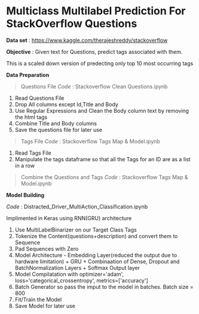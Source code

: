 # Multiclass Multilabel Prediction For StackOverflow Questions

**Data set** : https://www.kaggle.com/therajeshreddy/stackoverflow

**Objective** : Given text for Questions, predict tags associated with them.

This is a scaled down version of predecting only top 10 most occurring tags 

**Data Preparation** 

>Questions File
*Code* : Stackoverflow Clean Questions.ipynb

1. Read Questions File
2. Drop All columns except Id,Title and Body
3. Use Regular Expressions and Clean the Body column text by removing the html tags
4. Combine Title and Body columns 
5. Save the questions file for later use

>Tags File
*Code* : Stackoverflow Tags Map & Model.ipynb

1. Read Tags File
2. Manipulate the tags dataframe so that all the Tags for an ID are as a list in a row

>Combine the Questions and Tags
*Code* : Stackoverflow Tags Map & Model.ipynb

**Model Building** 

*Code* : Distracted_Driver_MultiAction_Classification.ipynb

Implimented in Keras using RNN(GRU) architecture 

1. Use MultiLabelBinarizer on our Target Class Tags
2. Tokenize the Content(questions+description) and convert them to Sequence
3. Pad Sequences with Zero
4. Model Architecture - Embedding Layer(reduced the output due to hardware limitation) + GRU + Combinaation of Dense, Dropout and BatchNormalization Layers + Softmax Output layer
5. Model Compilatation with optimizer='adam', loss='categorical_crossentropy', metrics=['accuracy']
6. Batch Generator so pass the imput to the model in batches. Batch size = 800
7. Fit/Train the Model 
8. Save Model for later use
